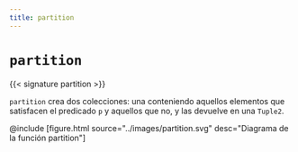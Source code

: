 ```yaml
---
title: partition
---
```


# `partition`

{{< signature partition >}}

`partition` crea dos colecciones: una conteniendo aquellos elementos que satisfacen el predicado `p` y aquellos que no, y las devuelve en una `Tuple2`.

@include [figure.html source="../images/partition.svg" desc="Diagrama de la función partition"]
